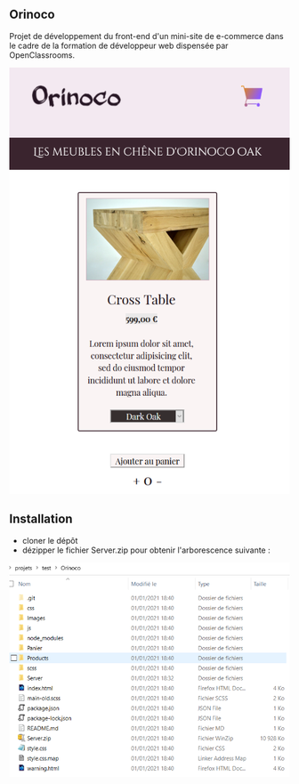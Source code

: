 ## Orinoco

Projet de développement du front-end d'un mini-site de e-commerce dans le cadre de la formation de développeur web dispensée par OpenClassrooms.

![Aperçu Orinoco](https://github.com/patrickcharda/Orinoco/blob/main/Screenshot.PNG)

## Installation

- cloner le dépôt
- dézipper le fichier Server.zip pour obtenir l'arborescence suivante :

![Arborescence Projet Orinoco](https://github.com/patrickcharda/Orinoco/blob/main/Arborescence.PNG)




